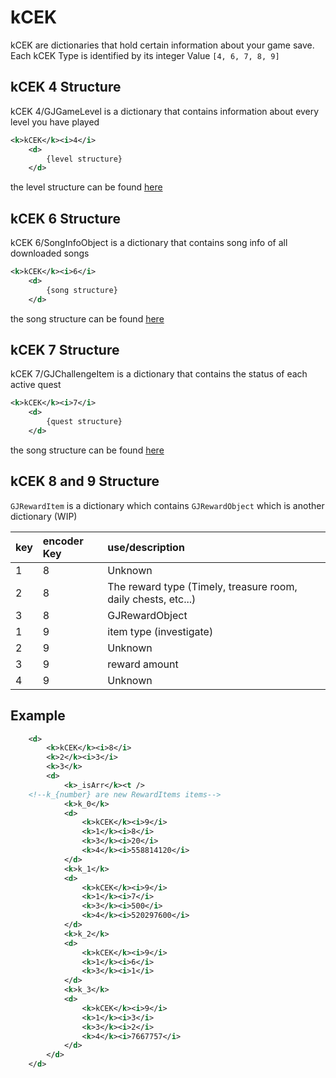 # kCEK

kCEK are dictionaries that hold certain information about your game save. Each kCEK Type is identified by its integer Value `[4, 6, 7, 8, 9]`

## kCEK 4 Structure

kCEK 4/GJGameLevel is a dictionary that contains information about every level you have played

```XML
<k>kCEK</k><i>4</i> 
    <d> 
        {level structure} 
    </d>
```

the level structure can be found [here](resources/client/level.md)

## kCEK 6 Structure

kCEK 6/SongInfoObject is a dictionary that contains song info of all downloaded songs

```XML
<k>kCEK</k><i>6</i> 
    <d> 
        {song structure} 
    </d>
```
the song structure can be found [here](resources/server/song.md)

## kCEK 7 Structure

kCEK 7/GJChallengeItem is a dictionary that contains the status of each active quest

```XML
<k>kCEK</k><i>7</i> 
    <d> 
        {quest structure} 
    </d>
```
the song structure can be found [here](resources/client/gamesave/quests.md)

## kCEK 8 and 9 Structure

`GJRewardItem` is a dictionary which contains `GJRewardObject` which is another dictionary (WIP)

| key | encoder Key | use/description |
|:----|:------------|:------------|
| 1 | 8 | Unknown |
| 2 | 8 | The reward type (Timely, treasure room, daily chests, etc...) |
| 3 | 8 | GJRewardObject |
| 1 | 9 | item type (investigate) |
| 2 | 9 | Unknown |
| 3 | 9 | reward amount |
| 4 | 9 | Unknown |

## Example

```XML
    <d>
        <k>kCEK</k><i>8</i>
        <k>2</k><i>3</i>
        <k>3</k>
        <d>
            <k>_isArr</k><t />
    <!--k_{number} are new RewardItems items-->
            <k>k_0</k>
            <d>
                <k>kCEK</k><i>9</i>
                <k>1</k><i>8</i>
                <k>3</k><i>20</i>
                <k>4</k><i>558814120</i>
            </d>
            <k>k_1</k>
            <d>
                <k>kCEK</k><i>9</i>
                <k>1</k><i>7</i>
                <k>3</k><i>500</i>
                <k>4</k><i>520297600</i>
            </d>
            <k>k_2</k>
            <d>
                <k>kCEK</k><i>9</i>
                <k>1</k><i>6</i>
                <k>3</k><i>1</i>
            </d>
            <k>k_3</k>
            <d>
                <k>kCEK</k><i>9</i>
                <k>1</k><i>3</i>
                <k>3</k><i>2</i>
                <k>4</k><i>7667757</i>
            </d>
        </d>
    </d>
```